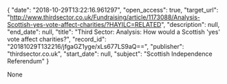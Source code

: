 {
  "date": "2018-10-29T13:22:16.961297", 
  "open_access": true, 
  "target_url": "http://www.thirdsector.co.uk/Fundraising/article/1173088/Analysis-Scottish-yes-vote-affect-charities/?HAYILC=RELATED", 
  "description": null, 
  "end_date": null, 
  "title": "Third Sector: Analysis: How would a Scottish 'yes' vote affect charities?", 
  "record_id": "20181029T132216/jfgaGZ1yge/xLs677LS9aQ==", 
  "publisher": "thirdsector.co.uk", 
  "start_date": null, 
  "subject": "Scottish Independence Referendum"
}

None